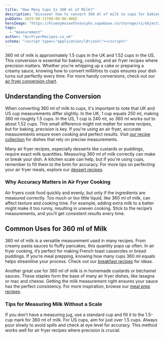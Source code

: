 ```yaml
---
title: "How Many Cups Is 360 ml of Milk?"
description: "Discover how to convert 360 ml of milk to cups for baking and cooking. Perfect for air fryer recipes and precise measurements."
pubDate: 2025-08-11T00:00:00.000Z
heroImage: "https://klueoymssxwfnxsvcyhv.supabase.co/storage/v1/object/public/md/how-many-cups-is-360-ml-of-milk-413391b7.webp"
tags:
  - "measurement"
author: "AirFryerRecipes.co.uk"
schema: "<script type=\"application/ld+json\"></script>"
---
```


<p>360 ml of milk is approximately 1.5 cups in the UK and 1.52 cups in the US. This conversion is essential for baking, cooking, and air fryer recipes where precision matters. Whether you're whipping up a cake or preparing a creamy sauce, knowing how to convert millilitres to cups ensures your dish turns out perfectly every time. For more handy conversions, check out our <a href=https://www.airfryerrecipe.co.uk/air-fryer-conversion-chart>air fryer conversion chart</a>.</p>  

<h2>Understanding the Conversion</h2>  
<p>When converting 360 ml of milk to cups, it's important to note that UK and US cup measurements differ slightly. In the UK, 1 cup equals 250 ml, making 360 ml roughly 1.5 cups. In the US, 1 cup is 240 ml, so 360 ml works out to about 1.52 cups. This small difference might not matter for some recipes, but for baking, precision is key. If you're using an air fryer, accurate measurements ensure even cooking and perfect results. Visit <a href=https://www.airfryerrecipe.co.uk/recipes>our recipe collection</a> for dishes that rely on precise measurements.</p>  

<p>Many air fryer recipes, especially desserts like custards or puddings, require exact milk quantities. Measuring 360 ml of milk correctly can make or break your dish. A kitchen scale can help, but if you're using cups, remember to fill them to the brim for accuracy. For more tips on perfecting your air fryer meals, explore our <a href=https://www.airfryerrecipe.co.uk/recipe-category/dessert>dessert recipes</a>.</p>  

<h3>Why Accuracy Matters in Air Fryer Cooking</h3>  
<p>Air fryers cook food quickly and evenly, but only if the ingredients are measured correctly. Too much or too little liquid, like 360 ml of milk, can affect texture and cooking time. For example, adding extra milk to a batter might make it too runny, resulting in uneven cooking. Stick to the recipe’s measurements, and you’ll get consistent results every time.</p>  

<h2>Common Uses for 360 ml of Milk</h2>  
<p>360 ml of milk is a versatile measurement used in many recipes. From creamy pasta sauces to fluffy pancakes, this quantity pops up often. In air fryer cooking, it’s perfect for making French toast casseroles or bread puddings. If you’re meal prepping, knowing how many cups 360 ml equals helps streamline your process. Check out our <a href=https://www.airfryerrecipe.co.uk/recipe-category/breakfast>breakfast recipes</a> for ideas.</p>  

<p>Another great use for 360 ml of milk is in homemade custards or béchamel sauces. These staples form the base of many air fryer dishes, like lasagna or mac and cheese. Getting the milk measurement right ensures your sauce has the perfect consistency. For more inspiration, browse our <a href=https://www.airfryerrecipe.co.uk/recipe-category/meal-prep>meal prep recipes</a>.</p>  

<h3>Tips for Measuring Milk Without a Scale</h3>  
<p>If you don’t have a measuring jug, use a standard cup and fill it to the 1.5-cup mark for 360 ml of milk. For US cups, aim for just over 1.5 cups. Always pour slowly to avoid spills and check at eye level for accuracy. This method works well for air fryer recipes where precision is crucial.</p>
